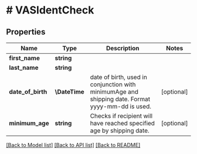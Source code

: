 # # VASIdentCheck

## Properties

Name | Type | Description | Notes
------------ | ------------- | ------------- | -------------
**first_name** | **string** |  |
**last_name** | **string** |  |
**date_of_birth** | **\DateTime** | date of birth, used in conjunction with minimumAge and shipping date. Format yyyy-mm-dd is used. | [optional]
**minimum_age** | **string** | Checks if recipient will have reached specified age by shipping date. | [optional]

[[Back to Model list]](../../README.md#models) [[Back to API list]](../../README.md#endpoints) [[Back to README]](../../README.md)
